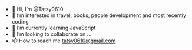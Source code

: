 - 👋 Hi, I’m @Tatsy0610
- 👀 I’m interested in travel, books, people development and most recently coding
- 🌱 I’m currently learning JavaScript
- 💞️ I’m looking to collaborate on ...
- 📫 How to reach me tatsy0610@gmail.com

<!---
Tatsy0610/Tatsy0610 is a ✨ special ✨ repository because its `README.md` (this file) appears on your GitHub profile.
You can click the Preview link to take a look at your changes.
--->

